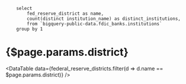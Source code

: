 
```federal_reserve_districts
    select 
        fed_reserve_district as name, 
        count(distinct institution_name) as distinct_institutions,
        from `bigquery-public-data.fdic_banks.institutions`
    group by 1
```

# {$page.params.district}

<DataTable data={federal_reserve_districts.filter(d => d.name == $page.params.district)} />

